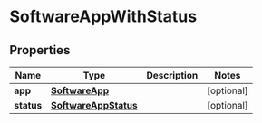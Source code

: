 # SoftwareAppWithStatus

## Properties
Name | Type | Description | Notes
------------ | ------------- | ------------- | -------------
**app** | [**SoftwareApp**](SoftwareApp.md) |  |  [optional]
**status** | [**SoftwareAppStatus**](SoftwareAppStatus.md) |  |  [optional]
